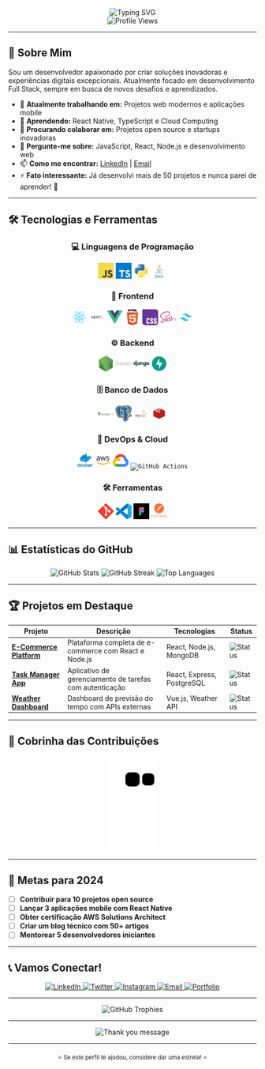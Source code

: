 <div align="center">
  <img src="https://readme-typing-svg.herokuapp.com?font=Fira+Code&weight=500&size=28&pause=1000&color=6366F1&center=true&vCenter=true&width=435&lines=Ol%C3%A1!+Eu+sou+Matheus+%F0%9F%91%8B;Desenvolvedor+Full+Stack+%F0%9F%92%BB;Apaixonado+por+tecnologia+%F0%9F%9A%80" alt="Typing SVG" />
</div>

<div align="center">
  <img src="https://komarev.com/ghpvc/?username=matheus489&style=flat-square&color=6366F1" alt="Profile Views" />
</div>

---

## 🚀 Sobre Mim

Sou um desenvolvedor apaixonado por criar soluções inovadoras e experiências digitais excepcionais. Atualmente focado em desenvolvimento Full Stack, sempre em busca de novos desafios e aprendizados.

- 🔭 **Atualmente trabalhando em:** Projetos web modernos e aplicações mobile
- 🌱 **Aprendendo:** React Native, TypeScript e Cloud Computing
- 👯 **Procurando colaborar em:** Projetos open source e startups inovadoras
- 💬 **Pergunte-me sobre:** JavaScript, React, Node.js e desenvolvimento web
- 📫 **Como me encontrar:** [LinkedIn](https://linkedin.com/in/seu-perfil) | [Email](mailto:seu-email@exemplo.com)
- ⚡ **Fato interessante:** Já desenvolvi mais de 50 projetos e nunca parei de aprender! 🚀

---

## 🛠️ Tecnologias e Ferramentas

<div align="center">
  
### 💻 Linguagens de Programação
<code><img height="32" src="https://raw.githubusercontent.com/github/explore/80688e429a7d4ef2fca1e82350fe8e3517d3494d/topics/javascript/javascript.png" alt="Javascript"/></code>
<code><img height="32" src="https://raw.githubusercontent.com/github/explore/80688e429a7d4ef2fca1e82350fe8e3517d3494d/topics/typescript/typescript.png" alt="Typescript"/></code>
<code><img height="32" src="https://raw.githubusercontent.com/github/explore/80688e429a7d4ef2fca1e82350fe8e3517d3494d/topics/python/python.png" alt="Python"/></code>
<code><img height="32" src="https://raw.githubusercontent.com/github/explore/80688e429a7d4ef2fca1e82350fe8e3517d3494d/topics/java/java.png" alt="Java"/></code>

### 🎨 Frontend
<code><img height="32" src="https://raw.githubusercontent.com/github/explore/80688e429a7d4ef2fca1e82350fe8e3517d3494d/topics/react/react.png" alt="React"/></code>
<code><img height="32" src="https://raw.githubusercontent.com/github/explore/80688e429a7d4ef2fca1e82350fe8e3517d3494d/topics/nextjs/nextjs.png" alt="Next.js"/></code>
<code><img height="32" src="https://raw.githubusercontent.com/github/explore/80688e429a7d4ef2fca1e82350fe8e3517d3494d/topics/vue/vue.png" alt="Vue.js"/></code>
<code><img height="32" src="https://raw.githubusercontent.com/github/explore/80688e429a7d4ef2fca1e82350fe8e3517d3494d/topics/html/html.png" alt="HTML5"/></code>
<code><img height="32" src="https://raw.githubusercontent.com/github/explore/80688e429a7d4ef2fca1e82350fe8e3517d3494d/topics/css/css.png" alt="CSS"/></code>
<code><img height="32" src="https://raw.githubusercontent.com/github/explore/80688e429a7d4ef2fca1e82350fe8e3517d3494d/topics/sass/sass.png" alt="Sass"/></code>
<code><img height="32" src="https://raw.githubusercontent.com/github/explore/80688e429a7d4ef2fca1e82350fe8e3517d3494d/topics/tailwind/tailwind.png" alt="Tailwind CSS"/></code>

### ⚙️ Backend
<code><img height="32" src="https://raw.githubusercontent.com/github/explore/80688e429a7d4ef2fca1e82350fe8e3517d3494d/topics/nodejs/nodejs.png" alt="Nodejs"/></code>
<code><img height="32" src="https://raw.githubusercontent.com/github/explore/80688e429a7d4ef2fca1e82350fe8e3517d3494d/topics/express/express.png" alt="Express.js"/></code>
<code><img height="32" src="https://raw.githubusercontent.com/github/explore/80688e429a7d4ef2fca1e82350fe8e3517d3494d/topics/django/django.png" alt="Django"/></code>
<code><img height="32" src="https://raw.githubusercontent.com/github/explore/80688e429a7d4ef2fca1e82350fe8e3517d3494d/topics/fastapi/fastapi.png" alt="FastAPI"/></code>

### 🗄️ Banco de Dados
<code><img height="32" src="https://raw.githubusercontent.com/github/explore/80688e429a7d4ef2fca1e82350fe8e3517d3494d/topics/mongodb/mongodb.png" alt="MongoDB"/></code>
<code><img height="32" src="https://raw.githubusercontent.com/github/explore/80688e429a7d4ef2fca1e82350fe8e3517d3494d/topics/postgresql/postgresql.png" alt="PostegreSQL"/></code>
<code><img height="32" src="https://raw.githubusercontent.com/github/explore/80688e429a7d4ef2fca1e82350fe8e3517d3494d/topics/mysql/mysql.png" alt="MySQL"/></code>
<code><img height="32" src="https://raw.githubusercontent.com/github/explore/80688e429a7d4ef2fca1e82350fe8e3517d3494d/topics/redis/redis.png" alt="Redis"/></code>

### 🚀 DevOps & Cloud
<code><img height="32" src="https://raw.githubusercontent.com/github/explore/80688e429a7d4ef2fca1e82350fe8e3517d3494d/topics/docker/docker.png" alt="Docker"/></code>
<code><img height="32" src="https://raw.githubusercontent.com/github/explore/80688e429a7d4ef2fca1e82350fe8e3517d3494d/topics/aws/aws.png" alt="AWS"/></code>
<code><img height="32" src="https://raw.githubusercontent.com/github/explore/80688e429a7d4ef2fca1e82350fe8e3517d3494d/topics/google-cloud/google-cloud.png" alt="Google Cloud"/></code>
<code><img height="32" src="https://raw.githubusercontent.com/github/explore/80688e429a7d4ef2fca1e82350fe8e3517d3494d/topics/github-actions/github-actions.png" alt="GitHub Actions"/></code>

### 🛠️ Ferramentas
<code><img height="32" src="https://raw.githubusercontent.com/github/explore/80688e429a7d4ef2fca1e82350fe8e3517d3494d/topics/git/git.png" alt="Git"/></code>
<code><img height="32" src="https://raw.githubusercontent.com/github/explore/80688e429a7d4ef2fca1e82350fe8e3517d3494d/topics/visual-studio-code/visual-studio-code.png" alt="VS Code"/></code>
<code><img height="32" src="https://raw.githubusercontent.com/github/explore/80688e429a7d4ef2fca1e82350fe8e3517d3494d/topics/figma/figma.png" alt="Figma"/></code>
<code><img height="32" src="https://raw.githubusercontent.com/github/explore/80688e429a7d4ef2fca1e82350fe8e3517d3494d/topics/postman/postman.png" alt="Postman"/></code>

</div>

---

## 📊 Estatísticas do GitHub

<div align="center">
  <img src="https://github-readme-stats.vercel.app/api?username=matheus489&show_icons=true&theme=radical&hide_border=true&bg_color=0D1117&title_color=6366F1&icon_color=6366F1&text_color=FFFFFF" alt="GitHub Stats" />
  
  <img src="https://github-readme-streak-stats.herokuapp.com/?user=matheus489&theme=radical&hide_border=true&background=0D1117&stroke=6366F1&ring=6366F1&fire=6366F1&currStreakNum=FFFFFF&currStreakLabel=6366F1&sideNums=FFFFFF&sideLabels=FFFFFF&dates=FFFFFF" alt="GitHub Streak" />
  
  <img src="https://github-readme-stats.vercel.app/api/top-langs/?username=matheus489&layout=compact&theme=radical&hide_border=true&bg_color=0D1117&title_color=6366F1&text_color=FFFFFF" alt="Top Languages" />
</div>

---

## 🏆 Projetos em Destaque

<div align="center">

| Projeto | Descrição | Tecnologias | Status |
|---------|-----------|-------------|--------|
| **[E-Commerce Platform](https://github.com/matheus489/ecommerce)** | Plataforma completa de e-commerce com React e Node.js | React, Node.js, MongoDB | ![Status](https://img.shields.io/badge/Status-Concluído-brightgreen) |
| **[Task Manager App](https://github.com/matheus489/task-manager)** | Aplicativo de gerenciamento de tarefas com autenticação | React, Express, PostgreSQL | ![Status](https://img.shields.io/badge/Status-Em_Desenvolvimento-orange) |
| **[Weather Dashboard](https://github.com/matheus489/weather-app)** | Dashboard de previsão do tempo com APIs externas | Vue.js, Weather API | ![Status](https://img.shields.io/badge/Status-Concluído-brightgreen) |

</div>

---

## 🐍 Cobrinha das Contribuições

<div align="center">
  <img src="https://github.com/matheus489/matheus489/blob/output/github-contribution-grid-snake-dark.svg" alt="Snake Game" />
</div>

---

## 🎯 Metas para 2024

- [ ] **Contribuir para 10 projetos open source**
- [ ] **Lançar 3 aplicações mobile com React Native**
- [ ] **Obter certificação AWS Solutions Architect**
- [ ] **Criar um blog técnico com 50+ artigos**
- [ ] **Mentorear 5 desenvolvedores iniciantes**

---

## 📞 Vamos Conectar!

<div align="center">
  <a href="https://linkedin.com/in/seu-perfil" target="_blank">
    <img src="https://img.shields.io/badge/-LinkedIn-0077B5?style=for-the-badge&logo=linkedin&logoColor=white" alt="LinkedIn" />
  </a>
  <a href="https://twitter.com/seu-usuario" target="_blank">
    <img src="https://img.shields.io/badge/-Twitter-1DA1F2?style=for-the-badge&logo=twitter&logoColor=white" alt="Twitter" />
  </a>
  <a href="https://instagram.com/seu-usuario" target="_blank">
    <img src="https://img.shields.io/badge/-Instagram-E4405F?style=for-the-badge&logo=instagram&logoColor=white" alt="Instagram" />
  </a>
  <a href="mailto:seu-email@exemplo.com" target="_blank">
    <img src="https://img.shields.io/badge/-Email-D14836?style=for-the-badge&logo=gmail&logoColor=white" alt="Email" />
  </a>
  <a href="https://seu-site.com" target="_blank">
    <img src="https://img.shields.io/badge/-Portfolio-000000?style=for-the-badge&logo=About.me&logoColor=white" alt="Portfolio" />
  </a>
</div>

---

<div align="center">
  <img src="https://github-profile-trophy.vercel.app/?username=matheus489&theme=radical&no-frame=true&no-bg=false&margin-w=4" alt="GitHub Trophies" />
</div>

---

<div align="center">
  <img src="https://readme-typing-svg.herokuapp.com?font=Fira+Code&weight=500&size=20&pause=1000&color=6366F1&center=true&vCenter=true&width=435&lines=Obrigado+por+visitar+meu+perfil!+%F0%9F%98%8A;Vamos+criar+algo+incr%C3%ADvel+juntos!+%F0%9F%9A%80" alt="Thank you message" />
</div>

---

<div align="center">
  <sub>⭐ Se este perfil te ajudou, considere dar uma estrela! ⭐</sub>
</div>

